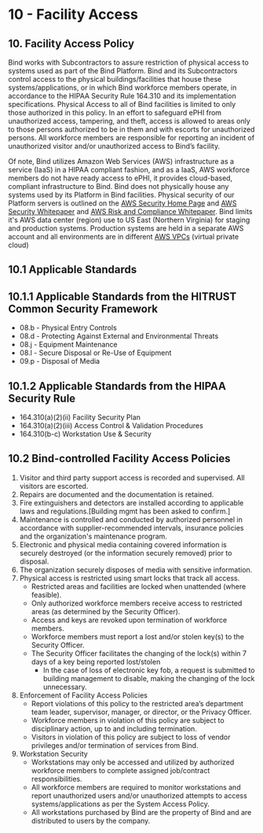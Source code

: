 # 10 - Facility Access

## 10. Facility Access Policy
Bind works with Subcontractors to assure restriction of physical access to systems used as part of the Bind Platform. Bind and its Subcontractors control access to the physical buildings/facilities that house these systems/applications, or in which Bind workforce members operate, in accordance to the HIPAA Security Rule 164.310 and its implementation specifications. Physical Access to all of Bind facilities is limited to only those authorized in this policy. In an effort to safeguard ePHI from unauthorized access, tampering, and theft, access is allowed to areas only to those persons authorized to be in them and with escorts for unauthorized persons. All workforce members are responsible for reporting an incident of unauthorized visitor and/or unauthorized access to Bind’s facility.

Of note, Bind utilizes Amazon Web Services (AWS) infrastructure as a service (IaaS) in a HIPAA compliant fashion, and as a IaaS, AWS workforce members do not have ready access to ePHI, it provides cloud-based, compliant infrastructure to Bind. Bind does not physically house any systems used by its Platform in Bind facilities. Physical security of our Platform servers is outlined on the [AWS Security Home Page](https://aws.amazon.com/security/) and [AWS Security Whitepaper](https://d0.awsstatic.com/whitepapers/Security/AWS_Security_Whitepaper.pdf) and [AWS Risk and Compliance Whitepaper](https://d0.awsstatic.com/whitepapers/compliance/AWS_Risk_and_Compliance_Whitepaper.pdf).  Bind limits it's AWS data center (region) use to US East (Northern Virginia) for staging and production systems.  Production systems are held in a separate AWS account and all environments are in different [AWS VPCs](https://aws.amazon.com/vpc/) (virtual private cloud)

## 10.1 Applicable Standards

## 10.1.1 Applicable Standards from the HITRUST Common Security Framework

* 08.b - Physical Entry Controls
* 08.d - Protecting Against External and Environmental Threats
* 08.j - Equipment Maintenance
* 08.l - Secure Disposal or Re-Use of Equipment
* 09.p - Disposal of Media

## 10.1.2 Applicable Standards from the HIPAA Security Rule

* 164.310(a)(2)(ii) Facility Security Plan
* 164.310(a)(2)(iii) Access Control & Validation Procedures
* 164.310(b-c) Workstation Use & Security

## 10.2 Bind-controlled Facility Access Policies

1. Visitor and third party support access is recorded and supervised. All visitors are escorted.
2. Repairs are documented and the documentation is retained. 
3. Fire extinguishers and detectors are installed according to applicable laws and regulations.[Building mgmt has been asked to confirm.]
4. Maintenance is controlled and conducted by authorized personnel in accordance with supplier-recommended intervals, insurance policies and the organization's maintenance program.
5. Electronic and physical media containing covered information is securely destroyed (or the information securely removed) prior to disposal.
6. The organization securely disposes of media with sensitive information.
7. Physical access is restricted using smart locks that track all access.
	* Restricted areas and facilities are locked when unattended (where feasible).
	* Only authorized workforce members receive access to restricted areas (as determined by the Security Officer).
	* Access and keys are revoked upon termination of workforce members.
	* Workforce members must report a lost and/or stolen key(s) to the Security Officer.
	* The Security Officer facilitates the changing of the lock(s) within 7 days of a key being reported lost/stolen
		* In the case of loss of electronic key fob, a request is submitted to building management to disable, making the changing of the lock unnecessary.
8. Enforcement of Facility Access Policies
	* Report violations of this policy to the restricted area’s department team leader, supervisor, manager, or director, or the Privacy Officer.
	* Workforce members in violation of this policy are subject to disciplinary action, up to and including termination.
	* Visitors in violation of this policy are subject to loss of vendor privileges and/or termination of services from Bind.
9. Workstation Security
	* Workstations may only be accessed and utilized by authorized workforce members to complete assigned job/contract responsibilities.
	* All workforce members are required to monitor workstations and report unauthorized users and/or unauthorized attempts to access systems/applications as per the System Access Policy.
	* All workstations purchased by Bind are the property of Bind and are distributed to users by the company.
